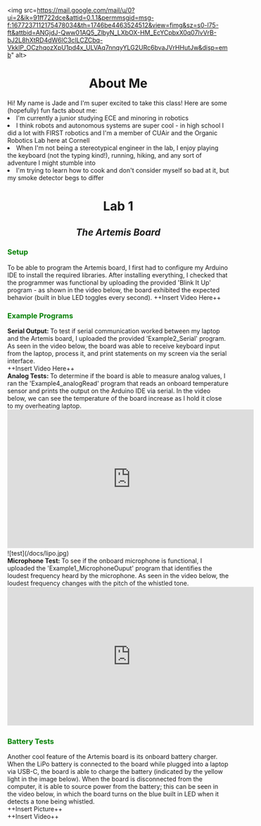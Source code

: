 <style>
    ul li { margin-bottom: 10px; }
</style>
<img src=https://mail.google.com/mail/u/0?ui=2&ik=91ff722dce&attid=0.1.1&permmsgid=msg-f:1677237112175478034&th=1746be4463524512&view=fimg&sz=s0-l75-ft&attbid=ANGjdJ-Qww01AQ5_ZlbyN_LXbOX-HM_EcYCpbxX0q07lvVrB-bJ2L8hXtRD4dW6lC3clLCZCbq-VkklP_OCzhqozXpU1pd4x_ULVAq7nnqyYLG2URc6bvaJVrHHutJw&disp=emb" alt>
<Center> <h1>About Me</h1></Center>
Hi! My name is Jade and I'm super excited to take this class! Here are some (hopefully) fun facts about me:
<li> I'm currently a junior studying ECE and minoring in robotics </li>
 
<li> I think robots and autonomous systems are super cool - in high school I did a lot with FIRST robotics and I'm a member of CUAir and the Organic Robotics Lab here at Cornell</li>
 
<li> When I'm not being a stereotypical engineer in the lab, I enjoy playing the keyboard (not the typing kind!), running, hiking, and any sort of adventure I might stumble into</li>
 
<li> I'm trying to learn how to cook and don't consider myself so bad at it, but my smoke detector begs to differ </li>

<Center> <h1> Lab 1 </h1>
    <h2> <i> The Artemis Board </i></h2> </Center>

<h3 style="color: green;"> Setup </h3>
To be able to program the Artemis board, I first had to configure my Arduino IDE to install the required libraries. After installing everything, I checked that the programmer was functional by uploading the provided 'Blink It Up' program - as shown in the video below, the board exhibited the expected behavior (built in blue LED toggles every second).
++Insert Video Here++
<h3 style="color: green;"> Example Programs </h3>
<b> Serial Output: </b> To test if serial communication worked between my laptop and the Artemis board, I uploaded the provided 'Example2_Serial' program. As seen in the video below, the board was able to receive keyboard input from the laptop, process it, and print statements on my screen via the serial interface.<br>
++Insert Video Here++<br>
<b> Analog Tests: </b> To determine if the board is able to measure analog values, I ran the 'Example4_analogRead' program that reads an onboard temperature sensor and prints the output on the Arduino IDE via serial. In the video below, we can see the temperature of the board increase as I hold it close to my overheating laptop. <br>
<iframe width="560" height="315" src="https://www.youtube.com/embed/1t-gQvpS2A4" frameborder="0" allow="accelerometer; autoplay; encrypted-media; gyroscope; picture-in-picture" allowfullscreen></iframe>
![test](/docs/lipo.jpg)<br>
<b> Microphone Test: </b> To see if the onboard microphone is functional, I uploaded the 'Example1_MicrophoneOuput' program that identifies the loudest frequency heard by the microphone. As seen in the video below, the loudest frequency changes with the pitch of the whistled tone.<br>
<iframe width="560" height="315" src="https://www.youtube.com/embed/7lypdgFtBKc" frameborder="0" allow="accelerometer; autoplay; encrypted-media; gyroscope; picture-in-picture" allowfullscreen></iframe><br>

<h3 style="color: green;"> Battery Tests </h3>
Another cool feature of the Artemis board is its onboard battery charger. When the LiPo battery is connected to the board while plugged into a laptop via USB-C, the board is able to charge the battery (indicated by the yellow light in the image below). When the board is disconnected from the computer, it is able to source power from the battery; this can be seen in the video below, in which the board turns on the blue built in LED when it detects a tone being whistled.<br>
++Insert Picture++<br>
++Insert Video++
